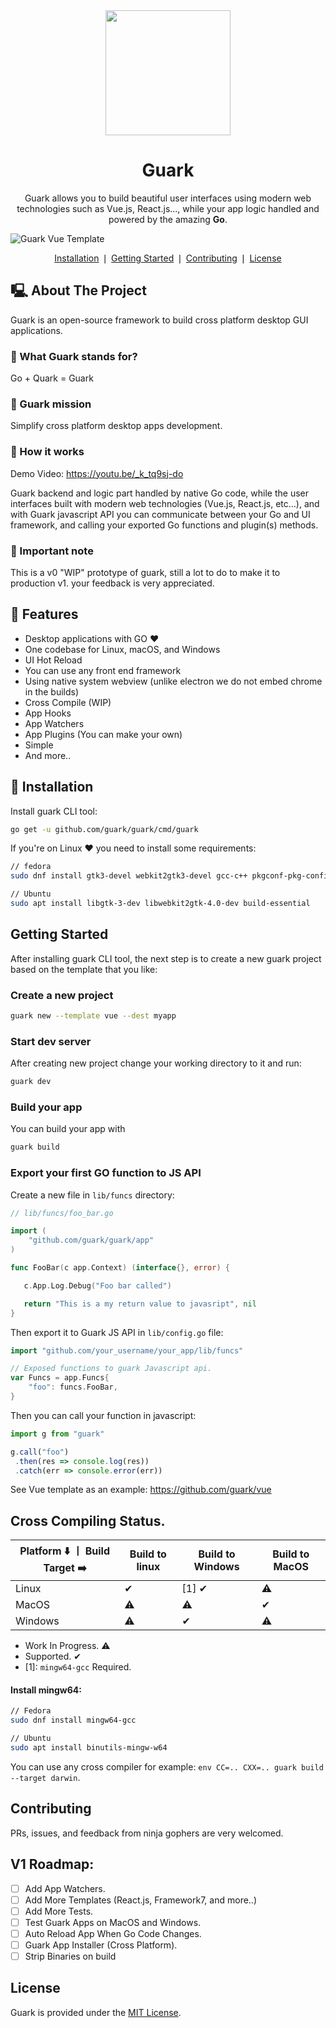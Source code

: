 <div align="center">
    <a href="https://github.com/guark/guark">
        <img src="https://raw.githubusercontent.com/MariaLetta/free-gophers-pack/master/characters/svg/51.svg" width="200">
    </a>
    <h1>Guark</h1>
    <p>Guark allows you to build beautiful user interfaces using modern web technologies such as Vue.js, React.js..., while your app logic handled and powered by the amazing <b>Go</b>.</p>
</div>

![Guark Vue Template](https://i.imgur.com/RhU6bh7.png)

<p align="center">
    <a href="#installation">Installation</a> ❘
    <a href="#getting-started">Getting Started</a> ❘
    <a href="#contributing">Contributing</a> ❘
    <a href="#license">License</a>
</p>


## 🖳  About The Project

Guark is an open-source framework to build cross platform desktop GUI applications.

### 📢 What Guark stands for?

Go + Quark = Guark

### 🔮 Guark mission

Simplify cross platform desktop apps development.

### 🎸 How it works

Demo Video: https://youtu.be/_k_tq9sj-do

Guark backend and logic part handled by native Go code, while the user interfaces built with modern web technologies (Vue.js, React.js, etc...), and with Guark javascript API you can communicate between your Go and UI framework, and calling your exported Go functions and plugin(s) methods.

### 🙏 Important note

This is a v0 "WIP" prototype of guark, still a lot to do to make it to production v1. your feedback is very appreciated.

## 💌  Features

- Desktop applications with GO ♥
- One codebase for Linux, macOS, and Windows
- UI Hot Reload
- You can use any front end framework
- Using native system webview (unlike electron we do not embed chrome in the builds)
- Cross Compile (WIP)
- App Hooks
- App Watchers
- App Plugins (You can make your own)
- Simple
- And more..


## 📜  Installation

Install guark CLI tool:
```bash
go get -u github.com/guark/guark/cmd/guark
```

If you're on Linux ❤ you need to install some requirements:

```bash
// fedora
sudo dnf install gtk3-devel webkit2gtk3-devel gcc-c++ pkgconf-pkg-config

// Ubuntu
sudo apt install libgtk-3-dev libwebkit2gtk-4.0-dev build-essential
```

## Getting Started

After installing guark CLI tool, the next step is to create a new guark project based on the template that you like:

### Create a new project

```bash
guark new --template vue --dest myapp
```

### Start dev server

After creating new project change your working directory to it and run:
```bash
guark dev
```

### Build your app

You can build your app with
```bash
guark build
```

### Export your first GO function to JS API

Create a new file in `lib/funcs` directory:
```go
// lib/funcs/foo_bar.go

import (
	"github.com/guark/guark/app"
)

func FooBar(c app.Context) (interface{}, error) {

   c.App.Log.Debug("Foo bar called")

   return "This is a my return value to javasript", nil
}
```

Then export it to Guark JS API in `lib/config.go` file:

```go
import "github.com/your_username/your_app/lib/funcs"

// Exposed functions to guark Javascript api.
var Funcs = app.Funcs{
	"foo": funcs.FooBar,
}

```

Then you can call your function in javascript:

```js
import g from "guark"

g.call("foo")
 .then(res => console.log(res))
 .catch(err => console.error(err))
```

See Vue template as an example: https://github.com/guark/vue


## Cross Compiling Status.

|   Platform  ⬇️  ⼁ Build Target ➡️ |  Build to linux | Build to Windows  | Build to MacOS  |
|---|---|---|---|
| Linux    |  ✔  | [1] ✔ |  ⚠  |
| MacOS    |  ⚠  |   ⚠   |  ✔  |
| Windows  |  ⚠  |   ✔   |  ⚠  |

- Work In Progress. ⚠
- Supported. ✔
- [1]: `mingw64-gcc` Required.


#### Install mingw64:
```bash
// Fedora
sudo dnf install mingw64-gcc

// Ubuntu
sudo apt install binutils-mingw-w64
```

You can use any cross compiler for example: `env CC=.. CXX=.. guark build --target darwin`.

## Contributing

PRs, issues, and feedback from ninja gophers are very welcomed.

## V1 Roadmap:

- [ ] Add App Watchers.
- [ ] Add More Templates (React.js, Framework7, and more..)
- [ ] Add More Tests.
- [ ] Test Guark Apps on MacOS and Windows.
- [ ] Auto Reload App When Go Code Changes.
- [ ] Guark App Installer (Cross Platform).
- [ ] Strip Binaries on build

## License

Guark is provided under the [MIT License](https://github.com/guark/guark/blob/master/LICENSE).

